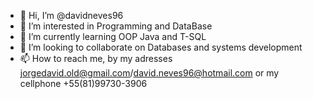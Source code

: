 - 👋 Hi, I’m @davidneves96
- 👀 I’m interested in Programming and DataBase
- 🌱 I’m currently learning OOP Java and T-SQL
- 💞️ I’m looking to collaborate on Databases and systems development
- 📫 How to reach me, by my adresses jorgedavid.old@gmail.com/david.neves96@hotmail.com or my cellphone +55(81)99730-3906

<!---
davidneves96/davidneves96 is a ✨ special ✨ repository because its `README.md` (this file) appears on your GitHub profile.
You can click the Preview link to take a look at your changes.
--->
